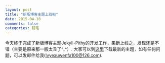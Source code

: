 ```yaml
---
layout: post
title: "新版博客主题上线啦"
date: 2015-04-10
comments: false
categories: 随笔
---
```


今天终于完成了新版博客主题Jekyll-Pithy的开发工作，果断上线之，发现还是不错（主要是原来那一版太丑了^_^）. 大家可以到[这里](https://github.com/smallmuou/Jekyll-Pithy.git)下载最新的主题，如有任何问题，可以发邮件给我(lvyexuwenfa100@126.com).